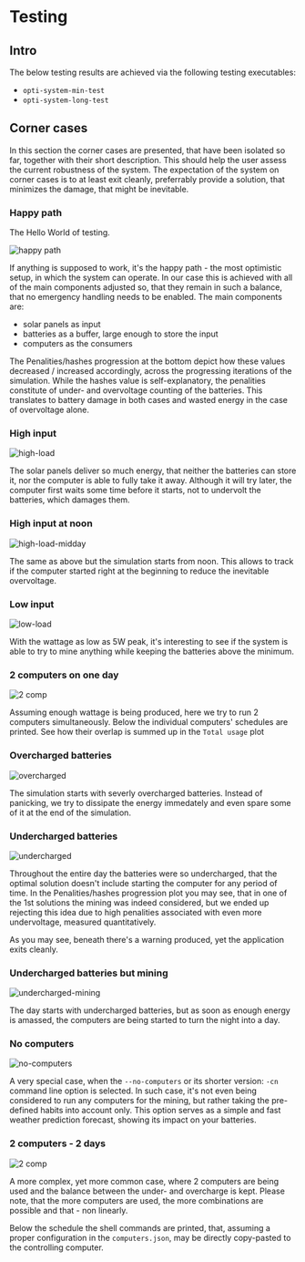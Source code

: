 # Testing

## Intro
The below testing results are achieved via the following testing executables:

- `opti-system-min-test`
- `opti-system-long-test`


## Corner cases

In this section the corner cases are presented, that have been isolated so far, together with their short description. 
This should help the user assess the current robustness of the system.
The expectation of the system on corner cases is to at least exit cleanly, preferrably provide a solution, that minimizes the damage, that might be inevitable.

### Happy path

The Hello World of testing. 

![happy path](screenshots/testing/01-happy-path.png)

If anything is supposed to work, it's the happy path - the most optimistic setup, in which the system can operate. 
In our case this is achieved with all of the main components adjusted so, that they remain in such a balance, that no emergency handling needs to be enabled. 
The main components are:

- solar panels as input
- batteries as a buffer, large enough to store the input
- computers as the consumers

The Penalities/hashes progression at the bottom depict how these values decreased / increased accordingly, across the progressing iterations of the simulation. 
While the hashes value is self-explanatory, the penalities constitute of under- and overvoltage counting of the batteries. 
This translates to battery damage in both cases and wasted energy in the case of overvoltage alone.

### High input

![high-load](screenshots/testing/02-high-load.png)

The solar panels deliver so much energy, that neither the batteries can store it, nor the computer is able to fully take it away.
Although it will try later, the computer first waits some time before it starts, not to undervolt the batteries, which damages them.

### High input at noon

![high-load-midday](screenshots/testing/03-high-load-midday.png)

The same as above but the simulation starts from noon.
This allows to track if the computer started right at the beginning to reduce the inevitable overvoltage.

### Low input

![low-load](screenshots/testing/04-low-input.png)

With the wattage as low as 5W peak, it's interesting to see if the system is able to try to mine anything while keeping the batteries above the minimum.

### 2 computers on one day

![2 comp](screenshots/testing/05-2-computers-single-day.png)

Assuming enough wattage is being produced, here we try to run 2 computers simultaneously.
Below the individual computers' schedules are printed.
See how their overlap is summed up in the `Total usage` plot

### Overcharged batteries

![overcharged](screenshots/testing/06-overcharged-batteries.png)

The simulation starts with severly overcharged batteries.
Instead of panicking, we try to dissipate the energy immedately and even spare some of it at the end of the simulation.

### Undercharged batteries

![undercharged](screenshots/testing/07-undercharged-batteries.png)

Throughout the entire day the batteries were so undercharged, that the optimal solution doesn't include starting the computer for any period of time.
In the Penalities/hashes progression plot you may see, that in one of the 1st solutions the mining was indeed considered, but we ended up rejecting this idea due to high penalities associated with even more undervoltage, measured quantitatively.

As you may see, beneath there's a warning produced, yet the application exits cleanly.

### Undercharged batteries but mining

![undercharged-mining](screenshots/testing/08-undercharged-but-loading.png)

The day starts with undercharged batteries, but as soon as enough energy is amassed, the computers are being started to turn the night into a day.

### No computers

![no-computers](screenshots/testing/09-no-computers.png)

A very special case, when the `--no-computers` or its shorter version: `-cn` command line option is selected. 
In such case, it's not even being considered to run any computers for the mining, but rather taking the pre-defined habits into account only.
This option serves as a simple and fast weather prediction forecast, showing its impact on your batteries.

### 2 computers - 2 days

![2 comp](screenshots/testing/10-2-computers-long.png)

A more complex, yet more common case, where 2 computers are being used and the balance between the under- and overcharge is kept.
Please note, that the more computers are used, the more combinations are possible and that - non linearly.

Below the schedule the shell commands are printed, that, assuming a proper configuration in the `computers.json`, may be directly copy-pasted to the controlling computer.


